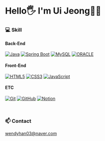 # Hello🖐️ I'm Ui Jeong🐻‍❄️

<!-- [![Hits](https://hits.seeyoufarm.com/api/count/incr/badge.svg?url=https%3A%2F%2Fgithub.com%2Fbono039%2Fhit-counter&count_bg=%2379C83D&title_bg=%23555555&icon=&icon_color=%23E7E7E7&title=hits&edge_flat=false)](https://hits.seeyoufarm.com) -->
<!-- ![bono039's GitHub stats](https://github-readme-stats.vercel.app/api?username=bono039&show_icons=true&theme=vue) -->


<!-- ### 🐻‍❄️ About me
- 안녕하세요! 신입 자바 <b>백엔드</b> 개발자 한의정입니다.
- 제 강점은 <b>강한 책임감</b>과 300일 이상 1일 1커밋하는 <b>꾸준함</b>입니다.
- 문서 작성과 기록이 습관화 되어 있습니다.
- 지식을 공유하며 학습하는 것을 좋아합니다. 


<br/> -->

### 💻 Skill

#### Back-End
[![Java](https://img.shields.io/badge/Java-007396?style=flat-square&logo=Java&logoColor=white)](https://www.java.com/)
[![Spring Boot](https://img.shields.io/badge/-Spring&nbsp;Boot-6DB33F?style=flat&logo=springboot&logoColor=white)](https://spring.io/)
[![MySQL](https://img.shields.io/badge/-MySQL-4479A1?style=flat&logo=mysql&logoColor=white)](https://spring.io/)
[![ORACLE](https://img.shields.io/badge/-ORACLE-F80000?style=flat&logo=oracle&logoColor=#F80000)](https://www.oracle.com/)


#### Front-End
[![HTML5](https://img.shields.io/badge/-HTML5-red?style=flat-square&logo=html5&logoColor=white)](https://developer.mozilla.org/en-US/docs/Web/HTML)
[![CSS3](https://img.shields.io/badge/-CSS3-blue?style=flat-square&logo=css3&logoColor=white)](https://developer.mozilla.org/en-US/docs/Web/CSS)
[![JavaScript](https://img.shields.io/badge/-JavaScript-yellow?style=flat-square&logo=javascript&logoColor=white)](https://developer.mozilla.org/en-US/docs/Web/JavaScript)




#### ETC
[![Git](https://img.shields.io/badge/-Git-F05032?style=flat-square&logo=git&logoColor=white)](https://git-scm.com/)
[![GitHub](https://img.shields.io/badge/-GitHub-181717?style=flat-square&logo=github&logoColor=white)](https://git-scm.com/)
[![Notion](https://img.shields.io/badge/-Notion-black?style=flat-square&logo=notion&logoColor=white)](https://www.notion.com/)

<br/>


### 📫 Contact
wendyhan03@naver.com



<!--
**bono039/bono039** is a ✨ _special_ ✨ repository because its `README.md` (this file) appears on your GitHub profile.

Here are some ideas to get you started:

- 🔭 I’m currently working on ...
- 🌱 I’m currently learning ...
- 👯 I’m looking to collaborate on ...
- 🤔 I’m looking for help with ...
- 💬 Ask me about ...
- 📫 How to reach me: ...
- 😄 Pronouns: ...
- ⚡ Fun fact: ...
-->
<!-- 참고 : https://velog.io/@bi-sz/GitHub-%ED%94%84%EB%A1%9C%ED%95%84-%EA%BE%B8%EB%AF%B8%EA%B8%B0 -->
